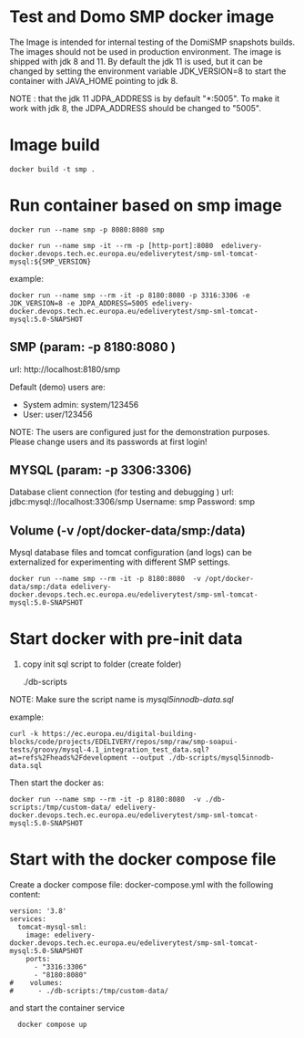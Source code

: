 # Test and Domo SMP docker image

The Image is intended for internal testing of the DomiSMP snapshots builds. The images should not
be used in production environment. 
The image is shipped with jdk 8 and 11. By default the jdk 11 is used, but it can be changed by setting the environment 
variable JDK_VERSION=8 to start the container with JAVA_HOME pointing to jdk 8.

NOTE : that the jdk 11 JDPA_ADDRESS is by default "*:5005". To make it work with jdk 8, the JDPA_ADDRESS should be changed to "5005".

# Image build

    docker build -t smp .

# Run container based on smp image

    docker run --name smp -p 8080:8080 smp

    docker run --name smp -it --rm -p [http-port]:8080  edelivery-docker.devops.tech.ec.europa.eu/edeliverytest/smp-sml-tomcat-mysql:${SMP_VERSION}

example:

    docker run --name smp --rm -it -p 8180:8080 -p 3316:3306 -e JDK_VERSION=8 -e JDPA_ADDRESS=5005 edelivery-docker.devops.tech.ec.europa.eu/edeliverytest/smp-sml-tomcat-mysql:5.0-SNAPSHOT

## SMP (param: -p 8180:8080 )
url: http://localhost:8180/smp

Default (demo) users are:
 - System admin: system/123456 
 - User:  user/123456

NOTE: The users are configured just for the demonstration purposes. Please change users and its passwords at first login!

## MYSQL (param: -p 3306:3306)
Database client connection (for testing and debugging )
url: jdbc:mysql://localhost:3306/smp
Username: smp
Password: smp

## Volume (-v /opt/docker-data/smp:/data)
Mysql database files and tomcat configuration (and logs) can be externalized for experimenting with different SMP settings.

    docker run --name smp --rm -it -p 8180:8080  -v /opt/docker-data/smp:/data edelivery-docker.devops.tech.ec.europa.eu/edeliverytest/smp-sml-tomcat-mysql:5.0-SNAPSHOT

# Start docker with pre-init data  
1. copy init sql script to folder (create folder)
  
    ./db-scripts

NOTE: Make sure the script name is *mysql5innodb-data.sql*


example:
        
    curl -k https://ec.europa.eu/digital-building-blocks/code/projects/EDELIVERY/repos/smp/raw/smp-soapui-tests/groovy/mysql-4.1_integration_test_data.sql?at=refs%2Fheads%2Fdevelopment --output ./db-scripts/mysql5innodb-data.sql

Then start the docker as:

    docker run --name smp --rm -it -p 8180:8080  -v ./db-scripts:/tmp/custom-data/ edelivery-docker.devops.tech.ec.europa.eu/edeliverytest/smp-sml-tomcat-mysql:5.0-SNAPSHOT 

# Start with the docker compose file

Create a docker compose file: docker-compose.yml
with the following content: 
```
version: '3.8'
services:
  tomcat-mysql-sml:
    image: edelivery-docker.devops.tech.ec.europa.eu/edeliverytest/smp-sml-tomcat-mysql:5.0-SNAPSHOT
    ports:
      - "3316:3306"
      - "8180:8080"
#    volumes:
#      - ./db-scripts:/tmp/custom-data/      
```

and start the container service

      docker compose up 

